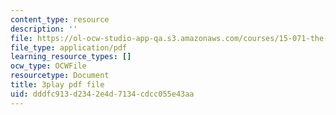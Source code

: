 ```yaml
---
content_type: resource
description: ''
file: https://ol-ocw-studio-app-qa.s3.amazonaws.com/courses/15-071-the-analytics-edge-spring-2017/dddfc913d2342e4d7134cdcc055e43aa_QDzTeo6n0Q8.pdf
file_type: application/pdf
learning_resource_types: []
ocw_type: OCWFile
resourcetype: Document
title: 3play pdf file
uid: dddfc913-d234-2e4d-7134-cdcc055e43aa
---
```

